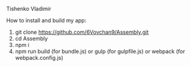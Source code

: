 Tishenko Vladimir

How to install and build my app:

1. git clone https://github.com/6Vovchan9/Assembly.git
2. cd Assembly
3. npm i
4. npm run build (for bundle.js) or gulp (for gulpfile.js) or webpack (for webpack.config.js)

